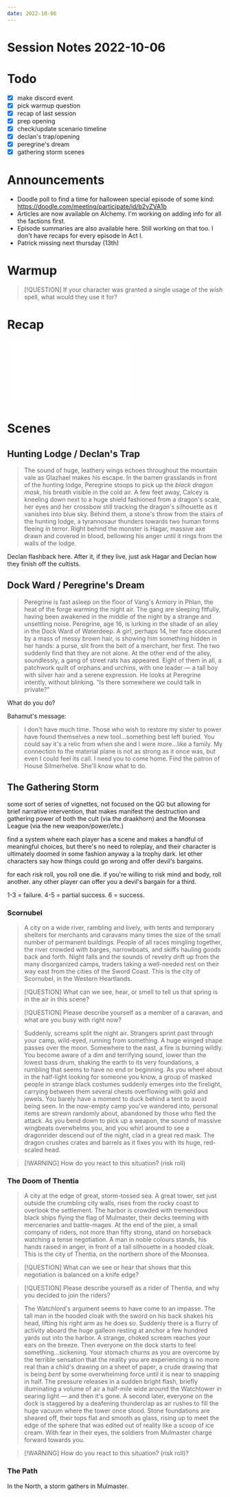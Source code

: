 ```yaml
---
date: 2022-10-06
---
```

# Session Notes 2022-10-06
# Todo
- [x] make discord event
- [x] pick warmup question
- [x] recap of last session
- [x] prep opening
- [x] check/update scenario timeline
- [x] declan's trap/opening
- [x] peregrine's dream
- [x] gathering storm scenes
# Announcements
- Doodle poll to find a time for halloween special episode of some kind: https://doodle.com/meeting/participate/id/b2vZVA1b
- Articles are now available on Alchemy. I'm working on adding info for all the factions first.
- Episode summaries are also available here. Still working on that too. I don't have recaps for every episode in Act I.
- Patrick missing next thursday (13th)
# Warmup
> [!QUESTION] If your character was granted a single usage of the *wish* spell, what would they use it for?
# Recap
![a3e24](../logbook/act-iii/a3e24.md)
# Scenes
## Hunting Lodge / Declan's Trap
> The sound of huge, leathery wings echoes throughout the mountain vale as Glazhael makes his escape. In the barren grasslands in front of the hunting lodge, Peregrine stoops to pick up the *black dragon mask*, his breath visible in the cold air. A few feet away, Calcey is kneeling down next to a huge shield fashioned from a dragon's scale, her eyes and her crossbow still tracking the dragon's silhouette as it vanishes into blue sky. Behind them, a stone's throw from the stairs of the hunting lodge, a tyrannosaur thunders towards two human forms fleeing in terror. Right behind the monster is Hagar, massive axe drawn and covered in blood, bellowing his anger until it rings from the walls of the lodge. 

Declan flashback here. After it, if they live, just ask Hagar and Declan how they finish off the cultists.
## Dock Ward / Peregrine's Dream
> Peregrine is fast asleep on the floor of Vang's Armory in Phlan, the heat of the forge warming the night air. The gang are sleeping fitfully, having been awakened in the middle of the night by a strange and unsettling noise. Peregrine, age 16, is lurking in the shade of an alley in the Dock Ward of Waterdeep. A girl, perhaps 14, her face obscured by a mass of messy brown hair, is showing him something hidden in her hands: a purse, slit from the belt of a merchant, her first. The two suddenly find that they are not alone. At the other end of the alley, soundlessly, a gang of street rats has appeared. Eight of them in all, a patchwork quilt of orphans and urchins, with one leader — a tall boy with silver hair and a serene expression. He looks at Peregrine intently, without blinking. "Is there somewhere we could talk in private?"

What do you do?

Bahamut's message:
> I don't have much time. Those who wish to restore my sister to power have found themselves a new tool...something best left buried. You could say it's a relic from when she and I were more...like a family. My connection to the material plane is not as strong as it once was, but even I could feel its call. I need you to come home. Find the patron of House Silmerhelve. She'll know what to do.



## The Gathering Storm
some sort of series of vignettes, not focused on the QG but allowing for brief narrative intervention, that makes manifest the destruction and gathering power of both the cult (via the draakhorn) and the Moonsea League (via the new weapon/power/etc.)

find a system where each player has a scene and makes a handful of meaningful choices, but there's no need to roleplay, and their character is ultimately doomed in some fashion anyway a la trophy dark. let other characters say how things could go wrong and offer devil's bargains.

for each risk roll, you roll one die. if you're willing to risk mind and body, roll another. any other player can offer you a devil's bargain for a third.

1-3 = failure.
4-5 = partial success.
6 = success.


### Scornubel
> A city on a wide river, rambling and lively, with tents and temporary shelters for merchants and caravans many times the size of the small number of permanent buildings. People of all races mingling together, the river crowded with barges, narrowboats, and skiffs hauling goods back and forth. Night falls and the sounds of revelry drift up from the many disorganized camps, traders taking a well-needed rest on their way east from the cities of the Sword Coast. This is the city of Scornubel, in the Western Heartlands.

> [!QUESTION] What can we see, hear, or smell to tell us that spring is in the air in this scene?

> [!QUESTION] Please describe yourself as a member of a caravan, and what are you busy with right now?

> Suddenly, screams split the night air. Strangers sprint past through your camp, wild-eyed, running from something. A huge winged shape passes over the moon. Somewhere to the east, a fire is burning wildly. You become aware of a dim and terrifying sound, lower than the lowest bass drum, shaking the earth to its very foundations, a rumbling that seems to have no end or beginning. As you wheel about in the half-light looking for someone you know, a group of masked people in strange black costumes suddenly emerges into the firelight, carrying between them several chests overflowing with gold and jewels. You barely have a moment to duck behind a tent to avoid being seen. In the now-empty camp you've wandered into, personal items are strewn randomly about, abandoned by those who fled the attack. As you bend down to pick up a weapon, the sound of massive wingbeats overwhelms you, and you whirl around to see a dragonrider descend out of the night, clad in a great red mask. The dragon crushes crates and barrels as it fixes you with its huge, red-scaled head.

> [!WARNING] How do you react to this situation? (risk roll)
### The Doom of Thentia
> A city at the edge of great, storm-tossed sea. A great tower, set just outside the crumbling city walls, rises from the rocky coast to overlook the settlement. The harbor is crowded with tremendous black ships flying the flag of Mulmaster, their decks teeming with mercenaries and battle-mages. At the end of the pier, a small company of riders, not more than fifty strong, stand on horseback watching a tense negotiation. A man in noble colours stands, his hands raised in anger, in front of a tall silhouette in a hooded cloak. This is the city of Thentia, on the northern shore of the Moonsea.

> [!QUESTION] What can we see or hear that shows that this negotiation is balanced on a knife edge?

> [!QUESTION] Please describe yourself as a rider of Thentia, and why you decided to join the riders?

> The Watchlord's argument seems to have come to an impasse. The tall man in the hooded cloak with the sword on his back shakes his head, lifting his right arm as he does so. Suddenly there is a flurry of activity aboard the huge galleon resting at anchor a few hundred yards out into the harbor. A strange, choked scream reaches your ears on the breeze. Then everyone on the dock starts to feel something...sickening. Your stomach churns as you are overcome by the terrible sensation that the reality you are experiencing is no more real than a child's drawing on a sheet of paper, a crude drawing that is being _bent_ by some overwhelming force until it is near to snapping in half. The pressure releases in a sudden bright flash, briefly illuminating a volume of air a half-mile wide around the Watchtower in searing light — and then it's gone. A second later, everyone on the dock is staggered by a deafening thunderclap as air rushes to fill the huge vacuum where the tower once stood. Stone foundations are sheared off, their tops flat and smooth as glass, rising up to meet the edge of the sphere that was edited out of reality like a scoop of ice cream. With fear in their eyes, the soldiers from Mulmaster charge forward towards you.

> [!WARNING] How do you react to this situation? (risk roll)?
### The Path
In the North, a storm gathers in Mulmaster.